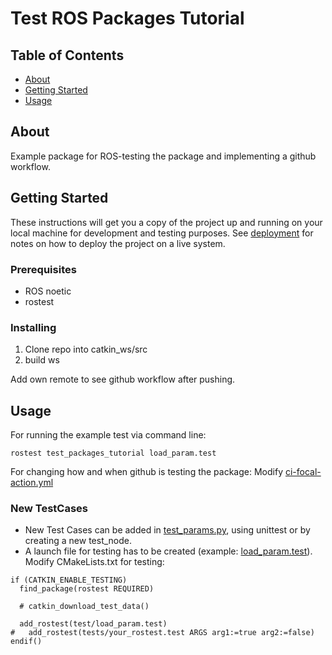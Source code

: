 # Test ROS Packages Tutorial

## Table of Contents

- [About](#about)
- [Getting Started](#getting_started)
- [Usage](#usage)

## About <a name = "about"></a>
Example package for ROS-testing the package and implementing a github workflow.


## Getting Started <a name = "getting_started"></a>

These instructions will get you a copy of the project up and running on your local machine for development and testing purposes. See [deployment](#deployment) for notes on how to deploy the project on a live system.

### Prerequisites
- ROS noetic
- rostest

### Installing

1. Clone repo into catkin_ws/src
2. build ws

Add own remote to see github workflow after pushing.

## Usage <a name = "usage"></a>

For running the example test via command line:
```
rostest test_packages_tutorial load_param.test
```

For changing how and when github is testing the package: Modify [ci-focal-action.yml](.github/workflows/ci-focal-action.yml)

### New TestCases
- New Test Cases can be added in [test_params.py](test_packages_tutorial/test/scripts/test_params.py), using unittest or by creating a new test_node.
- A launch file for testing has to be created (example: [load_param.test](test_packages_tutorial/test/load_param.test)).
Modify CMakeLists.txt for testing:
```
if (CATKIN_ENABLE_TESTING)
  find_package(rostest REQUIRED)

  # catkin_download_test_data()

  add_rostest(test/load_param.test)
#   add_rostest(tests/your_rostest.test ARGS arg1:=true arg2:=false)
endif()
```